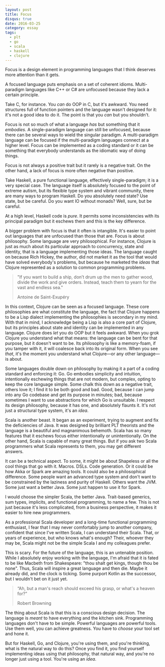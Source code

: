 ```yaml
---
layout: post
title: Focus
disqus: true
date: 2016-03-25
category: essay
tags: 
  - plt
  - go
  - scala
  - haskell
  - clojure
---
```


Focus is a design element in programming languages that I think deserves more attention than it
gets. 

A focused language puts emphasis on a set of coherent idioms. Multi-paradigm languages like C++ or
C# are unfocused because they lack a certain principle.

Take C, for instance. You *can* do OOP in C, but it's awkward. You need structures full of function
pointers and the language wasn't designed for it: it's not a good idea to do it. The point is that
you *can* but you shouldn't. 

Focus is not so much of what a language *has* but something that it *embodies*. A single-paradigm
language can still be unfocused, because there can be several ways to wield the singular paradigm. A
multi-paradigm language can be focused if the multi-paradigm languages connect at a higher
level. Focus can be implemented as a coding standard or it can be something that everybody
understands as the idiomatic way of doing things.

Focus is not always a positive trait but it rarely is a negative trait. On the other hand, a lack of
focus is more often negative than positive.

Take Haskell, a pure functional language, effectively single-paradigm; it is a very special
case. The language itself is absolutely focused to the point of extreme autism, but its flexible
type system and vibrant community, there are many ways to program Haskell. Do you absolutely need
state? Use state, but be careful. Do you want IO without monads? Well, sure, but be careful.

At a high level, Haskell code is *pure*. It permits some inconsistencies with its principal paradigm
but it eschews them and this is the key difference. 

A bigger problem with focus is that it often is intangible. It's easier to point out languages that
are unfocused than those that are. Focus is about philosophy. Some language are very
philosophical. For instance, Clojure is just as much about its particular approach to concurrency,
state and identity, that is a language implementing those ideas. The language caught on because
Rich Hickey, the author, did not market it as the tool that would have solved everybody's problems,
but because he marketed the *ideas* that Clojure represented as a solution to common programming problems.

> "If you want to build a ship, don’t drum up the men to gather wood, divide the work and give
> orders. Instead, teach them to yearn for the vast and endless sea."
>
> <footer class="blockquote-footer">Antoine de Saint-Exupéry</footer>

In this context, Clojure can be seen as a focused language. These core philosophies are what
constitute the language, the fact that Clojure happens to be a Lisp dialect implementing the
philosophies is secondary in my mind. With that in mind, I acknowledge being a Lisp is also a core
part of Clojure, but its principles about state and identity can be implemented in any
language. Clojure does *let* you do OOP but it feels awkward. When you grok Clojure you understand
what that means: the language can be bent for that purpose, but it doesn't want to be. Its
philosophy is like a memory-foam, if you tamper with it, it will coalesce back into its original
form. When you see *that*, it's the moment you understand what Clojure&mdash;or any other language&mdash;is
about.

Some languages double down on philosophy by making it a part of a coding standard and enforcing it:
Go. Go embodies simplicity and intuition, intentionally eschewing things that are not modern, but
complex, opting to keep the core language simple. Some chalk this down as a negative trait, others
love it; I find it to be both good and bad. Good, because I can jump into any Go codebase and get
its purpose in minutes; bad, because sometimes I want to use abstractions for which Go is
unsuitable. I respect its design philosophy, because it has one, and absolutely flaunts it. It's not
just a structural type system, it's an *idea*.

Scala is another beast. It began as an experiment, trying to augment and fix the deficiencies of
Java. It was designed by brilliant PLT theorists and the language is a beautiful and magnanimous
behemoth. Scala has so many features that it eschews focus either intentionally or
unintentionally. On the other hand, Scala is capable of many great things. But if you ask two Scala
programmers what Scala represents to them, you may get different answers. 

It can be a technical aspect. To some, it might be about Shapeless or all the cool things that go
with it. Macros. DSLs. Code generation. Or it could be how Akka or Spark are amazing tools.  It
could also be a philosophical difference. Some people want an advanced type system and don't want to
be constrained by the laziness and purity of Haskell. Others want the JVM. Some just want a better
Java. Some just happen to use it for Spark.

I would choose the simpler Scala, the better Java. Trait-based generics, sum types, implicits, and
functional programming, to name a few. This is not just because it's less complicated, from a
business perspective, it makes it easier to hire new programmers. 

As a professional Scala developer and a long-time functional programming enthusiast, I fear that I
may never comfortably jump to another company, confident that since I've written Scala, I can
understand their Scala. That, or years of experience, but who knows what's enough? Their, whoever
they may be, Scala might not be the simple Scala I and my colleagues prefer. 

This is scary. For the future of the language, this is an untenable position. While I absolutely
enjoy working with the language, I'm afraid that it is fated to be like Macbeth from Shakespeare:
"thou shalt get kings, though thou be none". Thus, Scala will inspire a great language and then
die. Maybe it already did, and the clock is ticking. Some purport Kotlin as the successor, but I
wouldn't bet on it just yet.

> “Ah, but a man's reach should exceed his grasp, or what's a heaven for?”
>
> <footer class="blockquote-footer">Robert Browning</footer>

The thing about Scala is that this is a conscious design decision. The language is *meant* to have
everything and the kitchen sink. Programming languages don't have to be simple. Powerful languages
are powerful tools. Use them well, you can achieve greatness. You have to *choose* your tool set and
hone it. 

But for Haskell, Go, and Clojure, you're using them, and you're thinking, what is the natural way to
do this? Once you find it, you find yourself implementing ideas using that philosophy, that natural
way, and you're no longer just using a tool. You're using an *idea*.
